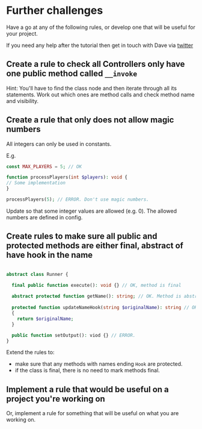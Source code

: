 # Further challenges

Have a go at any of the following rules, or develop one that will be useful for your project. 

If you need any help after the tutorial then get in touch with Dave via [twitter](https://twitter.com/DaveLiddament)



## Create a rule to check all Controllers only have one public method called `__invoke`

Hint: You'll have to find the class node and then iterate through all its statements. 
Work out which ones are method calls and check method name and visibility.

## Create a rule that only does not allow magic numbers 

All integers can only be used in constants. 

E.g.

```php
const MAX_PLAYERS = 5; // OK

function processPlayers(int $players): void {
// Some implementation
}

processPlayers(5); // ERROR. Don't use magic numbers. 

```

Update so that some integer values are allowed (e.g. 0). The allowed numbers are defined in config.

## Create rules to make sure all public and protected methods are either final, abstract of have hook in the name

```php

abstract class Runner {

  final public function execute(): void {} // OK, method is final
  
  abstract protected function getName(): string; // OK. Method is abstract
  
  protected function updateNameHook(string $originalName): string // OK, method name ends with name Hook
  {
    return $originalName;
  }

  public function setOutput(): viod {} // ERROR.
}
```

Extend the rules to:

- make sure that any methods with names ending `Hook` are protected.
- if the class is final, there is no need to mark methods final.



## Implement a rule that would be useful on a project you're working on

Or, implement a rule for something that will be useful on what you are working on. 